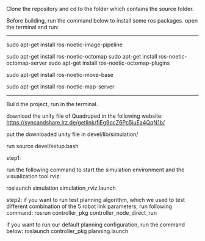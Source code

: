 Clone the repository and cd to the folder which contains the source folder.

Before building, run the command below to install some ros packages. open the terminal and run:

------------------------------------------------------------------------------------------------
sudo apt-get install ros-noetic-image-pipeline

sudo apt-get install ros-noetic-octomap
sudo apt-get install ros-noetic-octomap-server
sudo apt-get install ros-noetic-octomap-plugins

sudo apt-get install ros-noetic-move-base

sudo apt-get install ros-noetic-map-server

------------------------------------------------------------------------------------------------

Build the project, run <catkin build> in the terminal.

download the unity file of Quadruped in the following website: https://syncandshare.lrz.de/getlink/fiEg9ocZ6Pc5iuEa4QqN1b/

put the downloaded unity file in devel/lib/simulation/

run source devel/setup.bash

step1:

run the following command to start the simulation environment and the visualization tool rviz:

roslaunch simulation simulation_rviz.launch 

step2:
if you want to run test planning algorithm, which we used to test different combination of the 5 robot link parameters, run following command:
rosrun controller_pkg controller_node_direct_run

if you want to run our default planning configuration, run the command below:
roslaunch controller_pkg planning.launch

